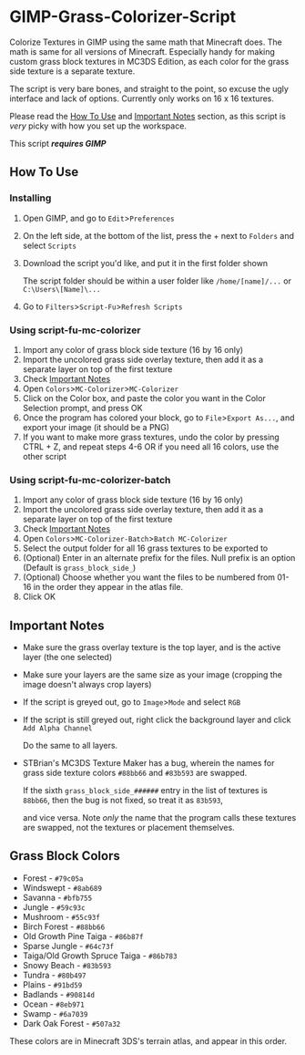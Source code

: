 # GIMP-Grass-Colorizer-Script
Colorize Textures in GIMP using the same math that Minecraft does. The math is same for all versions 
of Minecraft. Especially handy for making custom grass block textures in MC3DS Edition, as 
each color for the grass side texture is a separate texture.

The script is very bare bones, and straight to the point, so excuse the ugly interface and lack of 
options. Currently only works on 16 x 16 textures.

Please read the [How To Use](#how-to-use) and [Important Notes](#important-notes) section, as this 
script is _very_ picky with how you set up the workspace.

This script _**requires GIMP**_


## How To Use
### Installing
1. Open GIMP, and go to `Edit`>`Preferences`
2. On the left side, at the bottom of the list, press the + next to `Folders` and select `Scripts`
3. Download the script you'd like, and put it in the first folder shown

   The script folder should be within a user folder like `/home/[name]/...` or `C:\Users\[Name]\...`
5. Go to `Filters`>`Script-Fu`>`Refresh Scripts`


### Using script-fu-mc-colorizer
1. Import any color of grass block side texture (16 by 16 only)
2. Import the uncolored grass side overlay texture, then add it as a separate layer on top of the first texture
3. Check [Important Notes](#important-notes)
4. Open `Colors`>`MC-Colorizer`>`MC-Colorizer`
5. Click on the Color box, and paste the color you want in the Color Selection prompt, and press OK
6. Once the program has colored your block, go to `File`>`Export As...`, and export your image (it should be a PNG)
7. If you want to make more grass textures, undo the color by pressing CTRL + Z, and repeat steps 4-6 OR if you need all 16
   colors, use the other script

   
### Using script-fu-mc-colorizer-batch
1. Import any color of grass block side texture (16 by 16 only)
2. Import the uncolored grass side overlay texture, then add it as a separate layer on top of the first texture
3. Check [Important Notes](#important-notes)
4. Open `Colors`>`MC-Colorizer-Batch`>`Batch MC-Colorizer`
5. Select the output folder for all 16 grass textures to be exported to
6. (Optional) Enter in an alternate prefix for the files. Null prefix is an option (Default is `grass_block_side_`)
7. (Optional) Choose whether you want the files to be numbered from 01-16 in the order they appear in the atlas file.
8. Click OK


## Important Notes
- Make sure the grass overlay texture is the top layer, and is the active layer (the one selected)
- Make sure your layers are the same size as your image (cropping the image doesn't always crop layers)
- If the script is greyed out, go to `Image`>`Mode` and select `RGB`
- If the script is still greyed out, right click the background layer and click `Add Alpha Channel`

  Do the same to all layers.
- STBrian's MC3DS Texture Maker has a bug, wherein the names for grass side texture colors `#88bb66` and `#83b593` are swapped.

  If the sixth `grass_block_side_######` entry in the list of textures is `88bb66`, then the bug is not fixed, so treat it as `83b593`,

  and vice versa. Note _only_ the name that the program calls these textures are swapped, not the textures or placement themselves.


## Grass Block Colors
- Forest - `#79c05a`
- Windswept - `#8ab689`
- Savanna - `#bfb755`
- Jungle - `#59c93c`
- Mushroom - `#55c93f`
- Birch Forest - `#88bb66`
- Old Growth Pine Taiga - `#86b87f`
- Sparse Jungle - `#64c73f`
- Taiga/Old Growth Spruce Taiga - `#86b783`
- Snowy Beach - `#83b593`
- Tundra - `#80b497`
- Plains - `#91bd59`
- Badlands - `#90814d`
- Ocean - `#8eb971`
- Swamp - `#6a7039`
- Dark Oak Forest - `#507a32`

These colors are in Minecraft 3DS's terrain atlas, and appear in this order.
